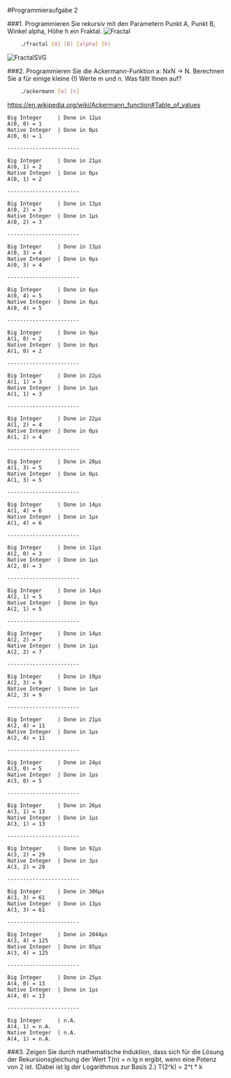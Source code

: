 #Programmieraufgabe 2


###1. Programmieren Sie rekursiv mit den Parametern Punkt A, Punkt B, Winkel alpha, Höhe h ein Fraktal.
![Fractal](http://i.imgur.com/wjSo8wr.png)
```bash
    ./fractal [A] [B] [alpha] [h]
```
![FractalSVG](http://rawgit.com/r-wettstaedt/htw-algorithms_and_optimizations/feature/dev-robert/ue02/fractal.svg)


###2. Programmieren Sie die Ackermann-Funktion a: NxN → N. Berechnen Sie a für einige kleine (!) Werte m und n. Was fällt Ihnen auf?
```bash
    ./ackermann [m] [n]
```

https://en.wikipedia.org/wiki/Ackermann_function#Table_of_values

    Big Integer     | Done in 12μs
    A(0, 0) = 1
    Native Integer  | Done in 0μs
    A(0, 0) = 1

    -----------------------

    Big Integer     | Done in 21μs
    A(0, 1) = 2
    Native Integer  | Done in 0μs
    A(0, 1) = 2

    -----------------------

    Big Integer     | Done in 13μs
    A(0, 2) = 3
    Native Integer  | Done in 1μs
    A(0, 2) = 3

    -----------------------

    Big Integer     | Done in 13μs
    A(0, 3) = 4
    Native Integer  | Done in 0μs
    A(0, 3) = 4

    -----------------------

    Big Integer     | Done in 6μs
    A(0, 4) = 5
    Native Integer  | Done in 0μs
    A(0, 4) = 5

    -----------------------

    Big Integer     | Done in 9μs
    A(1, 0) = 2
    Native Integer  | Done in 0μs
    A(1, 0) = 2

    -----------------------

    Big Integer     | Done in 22μs
    A(1, 1) = 3
    Native Integer  | Done in 1μs
    A(1, 1) = 3

    -----------------------

    Big Integer     | Done in 22μs
    A(1, 2) = 4
    Native Integer  | Done in 0μs
    A(1, 2) = 4

    -----------------------

    Big Integer     | Done in 20μs
    A(1, 3) = 5
    Native Integer  | Done in 0μs
    A(1, 3) = 5

    -----------------------

    Big Integer     | Done in 14μs
    A(1, 4) = 6
    Native Integer  | Done in 1μs
    A(1, 4) = 6

    -----------------------

    Big Integer     | Done in 11μs
    A(2, 0) = 3
    Native Integer  | Done in 1μs
    A(2, 0) = 3

    -----------------------

    Big Integer     | Done in 14μs
    A(2, 1) = 5
    Native Integer  | Done in 0μs
    A(2, 1) = 5

    -----------------------

    Big Integer     | Done in 14μs
    A(2, 2) = 7
    Native Integer  | Done in 1μs
    A(2, 2) = 7

    -----------------------

    Big Integer     | Done in 19μs
    A(2, 3) = 9
    Native Integer  | Done in 1μs
    A(2, 3) = 9

    -----------------------

    Big Integer     | Done in 21μs
    A(2, 4) = 11
    Native Integer  | Done in 1μs
    A(2, 4) = 11

    -----------------------

    Big Integer     | Done in 24μs
    A(3, 0) = 5
    Native Integer  | Done in 1μs
    A(3, 0) = 5

    -----------------------

    Big Integer     | Done in 26μs
    A(3, 1) = 13
    Native Integer  | Done in 1μs
    A(3, 1) = 13

    -----------------------

    Big Integer     | Done in 92μs
    A(3, 2) = 29
    Native Integer  | Done in 3μs
    A(3, 2) = 29

    -----------------------

    Big Integer     | Done in 386μs
    A(3, 3) = 61
    Native Integer  | Done in 13μs
    A(3, 3) = 61

    -----------------------

    Big Integer     | Done in 2044μs
    A(3, 4) = 125
    Native Integer  | Done in 85μs
    A(3, 4) = 125

    -----------------------

    Big Integer     | Done in 25μs
    A(4, 0) = 13
    Native Integer  | Done in 1μs
    A(4, 0) = 13

    -----------------------

    Big Integer     | n.A.
    A(4, 1) = n.A.
    Native Integer  | n.A.
    A(4, 1) = n.A.

###3. Zeigen Sie durch mathematische Induktion, dass sich für die Lösung der Rekursionsgleichung der Wert T(n) = n lg n ergibt, wenn eine Potenz von 2 ist. (Dabei ist lg der Logarithmus zur Basis 2.)
T(2^k) = 2^t * k